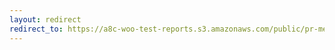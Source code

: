 ```yaml
---
layout: redirect
redirect_to: https://a8c-woo-test-reports.s3.amazonaws.com/public/pr-merge/44222/e2e/index.html
---
```

